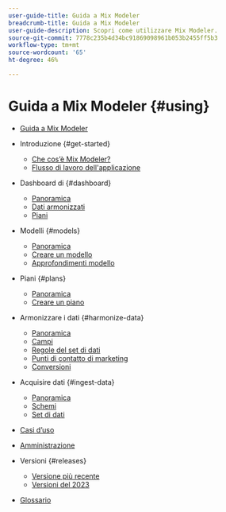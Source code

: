 ```yaml
---
user-guide-title: Guida a Mix Modeler
breadcrumb-title: Guida a Mix Modeler
user-guide-description: Scopri come utilizzare Mix Modeler.
source-git-commit: 7778c235b4d34bc91869098961b053b2455ff5b3
workflow-type: tm+mt
source-wordcount: '65'
ht-degree: 46%

---
```



# Guida a Mix Modeler {#using}

+ [Guida a Mix Modeler](overview.md)

+ Introduzione {#get-started}
   + [Che cos’è Mix Modeler?](get-started/about.md)
   + [Flusso di lavoro dell&#39;applicazione](get-started/workflow.md)

+ Dashboard di {#dashboard}
   + [Panoramica](dashboard/overview.md)
   + [Dati armonizzati](dashboard/harmonized-data.md)
   + [Piani](dashboard/plans.md)

+ Modelli {#models}
   + [Panoramica](models/overview.md)
   + [Creare un modello](models/create.md)
   + [Approfondimenti modello](models/insights.md)

+ Piani {#plans}
   + [Panoramica](plans/overview.md)
   + [Creare un piano](plans/create.md)

+ Armonizzare i dati {#harmonize-data}
   + [Panoramica](harmonize-data/overview.md)
   + [Campi](harmonize-data/fields.md)
   + [Regole del set di dati](harmonize-data/dataset-rules.md)
   + [Punti di contatto di marketing](harmonize-data/marketing-touchpoints.md)
   + [Conversioni](harmonize-data/conversions.md)

+ Acquisire dati {#ingest-data}
   + [Panoramica](ingest-data/overview.md)
   + [Schemi](ingest-data/schemas.md)
   + [Set di dati](ingest-data/datasets.md)

+ [Casi d’uso](use-cases.md)

+ [Amministrazione](administration.md)

+ Versioni {#releases}
   + [Versione più recente](releases/latest.md)
   + [Versioni del 2023](releases/2023.md)

+ [Glossario](glossary.md)



